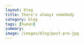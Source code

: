 ```yaml
---
layout: blog
title: There's always somebody 
category: blog
tags: [human]  
summary: 
image: /images/blog/post-pre.jpg
---
```


